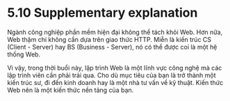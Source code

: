 # 5.10 Supplementary explanation

Ngành công nghiệp phần mềm hiện đại không thể tách khỏi Web. Hơn nữa, Web thậm chí không cần dựa trên giao thức HTTP. Miễn là kiến trúc CS (Client - Server) hay BS (Business - Server), nó có thể được coi là một hệ thống Web.

Vì vậy, trong thời buổi này, lập trình Web là một lĩnh vực công nghệ mà các lập trình viên cần phải trải qua. Cho dù mục tiêu của bạn là trở thành một kiến trúc sư, đi đến kinh doanh hay là một nhà tư vấn về kỹ thuật. Kiến thức Web nên là một kiến thức nền tảng của bạn.
